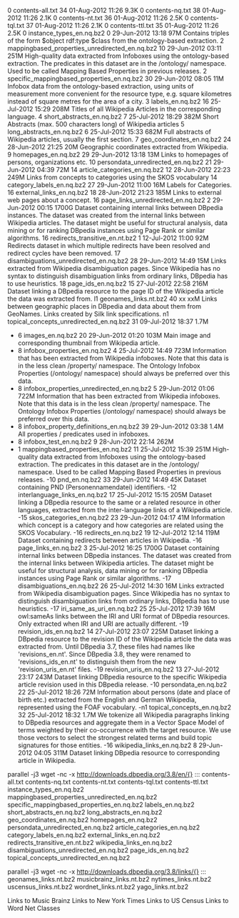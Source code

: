  0   contents-all.txt                                	34	01-Aug-2012 11:26	           9.3K
 0   contents-nq.txt                                 	38	01-Aug-2012 11:26	           2.1K
 0   contents-nt.txt                                 	36	01-Aug-2012 11:26	           2.5K
 0   contents-tql.txt                                	37	01-Aug-2012 11:26	           2.1K
 0   contents-ttl.txt                                	35	01-Aug-2012 11:26	           2.5K
 0   instance_types_en.nq.bz2                        	 0	29-Jun-2012 13:18	        97M	Contains triples of the form $object rdf:type $class from the ontology-based extraction.
 2   mappingbased_properties_unredirected_en.nq.bz2  	10	29-Jun-2012 03:11	       251M	High-quality data extracted from Infoboxes using the ontology-based extraction. The predicates in this dataset are in the /ontology/ namespace. Used to be called Mapping Based Properties in previous releases.
 2   specific_mappingbased_properties_en.nq.bz2      	30	29-Jun-2012 08:05	        11M	Infobox data from the ontology-based extraction, using units of measurement more convenient for the resource type, e.g. square kilometres instead of square metres for the area of a city.
 3   labels_en.nq.bz2                                	16	25-Jul-2012 15:29	       208M	Titles of all Wikipedia Articles in the corresponding language.
 4   short_abstracts_en.nq.bz2                       	 7	25-Jul-2012 18:29	       382M	Short Abstracts (max. 500 characters long) of Wikipedia articles
 5   long_abstracts_en.nq.bz2                        	 6	25-Jul-2012 15:33	       682M	Full abstracts of Wikipedia articles, usually the first section.
 7   geo_coordinates_en.nq.bz2                       	24	28-Jun-2012 21:25	        20M	Geographic coordinates extracted from Wikipedia.
 9   homepages_en.nq.bz2                             	29	29-Jun-2012 13:18	        13M	Links to homepages of persons, organizations etc.
10   persondata_unredirected_en.nq.bz2               	21	29-Jun-2012 04:39	        72M
14   article_categories_en.nq.bz2                    	12	28-Jun-2012 22:23	       249M	Links from concepts to categories using the SKOS vocabulary
14   category_labels_en.nq.bz2                       	27	29-Jun-2012 11:00	        16M	Labels for Categories.
16   external_links_en.nq.bz2                        	18	28-Jun-2012 21:23	       185M	Links to external web pages about a concept.
16   page_links_unredirected_en.nq.bz2               	 2	29-Jun-2012 00:15	      1700G     Dataset containing internal links between DBpedia instances. The dataset was created from the internal links between Wikipedia articles. The dataset might be useful for structural analysis, data mining or for ranking DBpedia instances using Page Rank or similar algorithms.
16   redirects_transitive_en.nt.bz2			 1	12-Jul-2012 11:00		 92M	Redirects dataset in which multiple redirects have been resolved and redirect cycles have been removed.
17   disambiguations_unredirected_en.nq.bz2          	28	29-Jun-2012 14:49	        15M	Links extracted from Wikipedia disambiguation pages. Since Wikipedia has no syntax to distinguish disambiguation links from ordinary links, DBpedia has to use heuristics.
18   page_ids_en.nq.bz2                              	15	27-Jul-2012 22:58	       216M	Dataset linking a DBpedia resource to the page ID of the Wikipedia article the data was extracted from.
l1   geonames_links.nt.bz2                            	40	xx                         	xxM	Links between geographic places in DBpedia and data about them from GeoNames. Links created by Silk link specifications.
n1   topical_concepts_unredirected_en.nq.bz2         	31	09-Jul-2012 18:37	         1.7M

 - 6 images_en.nq.bz2                                	20	29-Jun-2012 01:20	       103M	Main image and corresponding thumbnail from Wikipedia article.
 - 8 infobox_properties_en.nq.bz2                    	 4	25-Jul-2012 14:49	       723M	Information that has been extracted from Wikipedia infoboxes. Note that this data is in the less clean /property/ namespace. The Ontology Infobox Properties (/ontology/ namespace) should always be preferred over this data.
 - 8 infobox_properties_unredirected_en.nq.bz2       	 5	29-Jun-2012 01:06	       722M	Information that has been extracted from Wikipedia infoboxes. Note that this data is in the less clean /property/ namespace. The Ontology Infobox Properties (/ontology/ namespace) should always be preferred over this data.
 - 8 infobox_property_definitions_en.nq.bz2          	39	29-Jun-2012 03:38	           1.4M	All properties / predicates used in infoboxes.
 - 8 infobox_test_en.nq.bz2                          	 9	28-Jun-2012 22:14	       262M
 - 1 mappingbased_properties_en.nq.bz2               	11	25-Jul-2012 15:39	       251M	High-quality data extracted from Infoboxes using the ontology-based extraction. The predicates in this dataset are in the /ontology/ namespace. Used to be called Mapping Based Properties in previous releases.
 -10 pnd_en.nq.bz2                                   	33	29-Jun-2012 14:49	          45K 	Dataset containing PND (Personennamendatei) identifiers.
 -12 interlanguage_links_en.nq.bz2                   	17	25-Jul-2012 15:15	       205M	Dataset linking a DBpedia resource to the same or a related resource in other languages, extracted from the inter-language links of a Wikipedia article.
 -15 skos_categories_en.nq.bz2                       	23	29-Jun-2012 04:17	        41M	Information which concept is a category and how categories are related using the SKOS Vocabulary.
 -16 redirects_en.nq.bz2                             	19	12-Jul-2012 12:14	       119M	Dataset containing redirects between articles in Wikipedia.
 -16 page_links_en.nq.bz2                            	 3	25-Jul-2012 16:25	      1700G	Dataset containing internal links between DBpedia instances. The dataset was created from the internal links between Wikipedia articles. The dataset might be useful for structural analysis, data mining or for ranking DBpedia instances using Page Rank or similar algorithms.
 -17 disambiguations_en.nq.bz2                       	26	25-Jul-2012 14:30	        16M	Links extracted from Wikipedia disambiguation pages. Since Wikipedia has no syntax to distinguish disambiguation links from ordinary links, DBpedia has to use heuristics.
 -17 iri_same_as_uri_en.nq.bz2                       	25	25-Jul-2012 17:39	        16M	owl:sameAs links between the IRI and URI format of DBpedia resources. Only extracted when IRI and URI are actually different.
 -19 revision_ids_en.nq.bz2                          	14	27-Jul-2012 23:07	       225M	Dataset linking a DBpedia resource to the revision ID of the Wikipedia article the data was extracted from. Until DBpedia 3.7, these files had names like 'revisions_en.nt'. Since DBpedia 3.8, they were renamed to 'revisions_ids_en.nt' to distinguish them from the new 'revision_uris_en.nt' files.
 -19 revision_uris_en.nq.bz2                         	13	27-Jul-2012 23:17	       243M	Dataset linking DBpedia resource to the specific Wikipedia article revision used in this DBpedia release.
 -10 persondata_en.nq.bz2                            	22	25-Jul-2012 18:26	        72M	Information about persons (date and place of birth etc.) extracted from the English and German Wikipedia, represented using the FOAF vocabulary.
 -n1 topical_concepts_en.nq.bz2                      	32	25-Jul-2012 18:32	         1.7M	We tokenize all Wikipedia paragraphs linking to DBpedia resources and aggregate them in a Vector Space Model of terms weighted by their co-occurrence with the target resource. We use those vectors to select the strongest related terms and build topic signatures for those entities.
 -16 wikipedia_links_en.nq.bz2                       	 8	29-Jun-2012 04:05	       311M	Dataset linking DBpedia resource to corresponding article in Wikipedia.

parallel -j3 wget -nc -x http://downloads.dbpedia.org/3.8/en/{} ::: contents-all.txt contents-nq.txt contents-nt.txt contents-tql.txt contents-ttl.txt instance_types_en.nq.bz2 mappingbased_properties_unredirected_en.nq.bz2 specific_mappingbased_properties_en.nq.bz2 labels_en.nq.bz2 short_abstracts_en.nq.bz2 long_abstracts_en.nq.bz2 geo_coordinates_en.nq.bz2 homepages_en.nq.bz2 persondata_unredirected_en.nq.bz2 article_categories_en.nq.bz2 category_labels_en.nq.bz2 external_links_en.nq.bz2 redirects_transitive_en.nt.bz2 wikipedia_links_en.nq.bz2 disambiguations_unredirected_en.nq.bz2 page_ids_en.nq.bz2 topical_concepts_unredirected_en.nq.bz2

parallel -j3 wget -nc -x http://downloads.dbpedia.org/3.8/links/{} ::: geonames_links.nt.bz2 musicbrainz_links.nt.bz2 nytimes_links.nt.bz2 uscensus_links.nt.bz2 wordnet_links.nt.bz2 yago_links.nt.bz2




Links to Music Brainz
Links to New York Times
Links to US Census
Links to Word Net Classes


